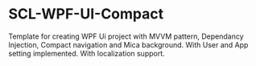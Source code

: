 # SCL-WPF-UI-Compact
Template for creating WPF Ui project with MVVM pattern, Dependancy Injection, Compact navigation and Mica background. With User and App setting implemented. With localization support.
